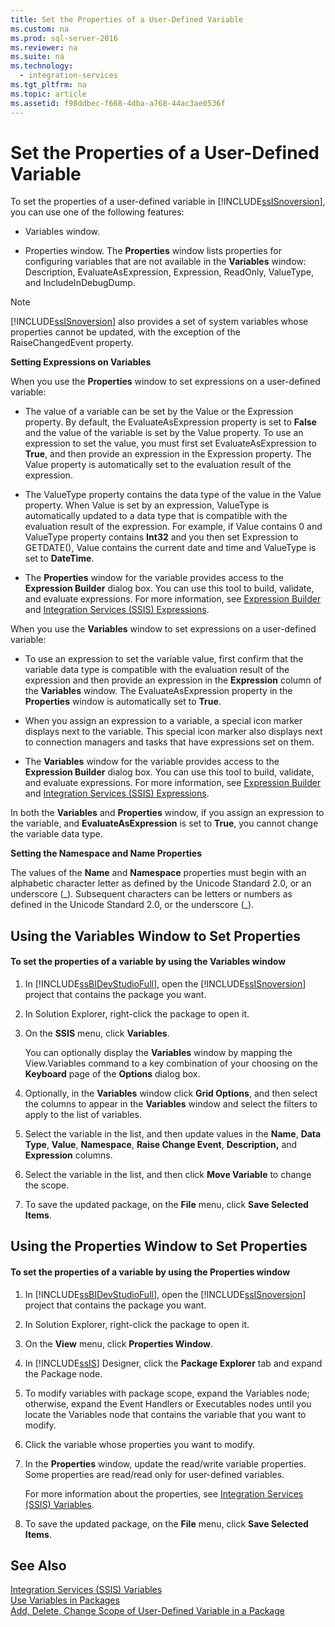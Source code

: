 ```yaml
---
title: Set the Properties of a User-Defined Variable
ms.custom: na
ms.prod: sql-server-2016
ms.reviewer: na
ms.suite: na
ms.technology: 
  - integration-services
ms.tgt_pltfrm: na
ms.topic: article
ms.assetid: f98ddbec-f668-4dba-a768-44ac3ae0536f
---
```

# Set the Properties of a User-Defined Variable
  To set the properties of a user-defined variable in [!INCLUDE[ssISnoversion](../../Topics/TopicNameContainA/includes/ssISnoversion_md.md)], you can use one of the following features:  
  
-   Variables window.  
  
-   Properties window. The **Properties** window lists properties for configuring variables that are not available in the **Variables** window: Description, EvaluateAsExpression, Expression, ReadOnly, ValueType, and IncludeInDebugDump.  
  
> [!NOTE]  
>  [!INCLUDE[ssISnoversion](../../Topics/TopicNameContainA/includes/ssISnoversion_md.md)] also provides a set of system variables whose properties cannot be updated, with the exception of the RaiseChangedEvent property.  
  
 **Setting Expressions on Variables**  
  
 When you use the **Properties** window to set expressions on a user-defined variable:  
  
-   The value of a variable can be set by the Value or the Expression property. By default, the EvaluateAsExpression property is set to **False** and the value of the variable is set by the Value property. To use an expression to set the value, you must first set EvaluateAsExpression to **True**, and then provide an expression in the Expression property. The Value property is automatically set to the evaluation result of the expression.  
  
-   The ValueType property contains the data type of the value in the Value property. When Value is set by an expression, ValueType is automatically updated to a data type that is compatible with the evaluation result of the expression. For example, if Value contains 0 and ValueType property contains **Int32** and you then set Expression to GETDATE(), Value contains the current date and time and ValueType is set to **DateTime**.  
  
-   The **Properties** window for the variable provides access to the **Expression Builder** dialog box. You can use this tool to build, validate, and evaluate expressions. For more information, see [Expression Builder](../../Topics/TopicNameNotContainA/Expression-Builder.md) and [Integration Services &#40;SSIS&#41; Expressions](../../Topics/TopicNameNotContainA/Integration-Services--SSIS--Expressions.md).  
  
 When you use the **Variables** window to set expressions on a user-defined variable:  
  
-   To use an expression to set the variable value, first confirm that the variable data type is compatible with the evaluation result of the expression and then provide an expression in the **Expression** column of the **Variables** window. The EvaluateAsExpression property in the **Properties** window is automatically set to **True**.  
  
-   When you assign an expression to a variable, a special icon marker displays next to the variable. This special icon marker also displays next to connection managers and tasks that have expressions set on them.  
  
-   The **Variables** window for the variable provides access to the **Expression Builder** dialog box. You can use this tool to build, validate, and evaluate expressions. For more information, see [Expression Builder](../../Topics/TopicNameNotContainA/Expression-Builder.md) and [Integration Services &#40;SSIS&#41; Expressions](../../Topics/TopicNameNotContainA/Integration-Services--SSIS--Expressions.md).  
  
 In both the **Variables** and **Properties** window, if you assign an expression to the variable, and **EvaluateAsExpression** is set to **True**, you cannot change the variable data type.  
  
 **Setting the Namespace and Name Properties**  
  
 The values of the **Name** and **Namespace** properties must begin with an alphabetic character letter as defined by the Unicode Standard 2.0, or an underscore (_). Subsequent characters can be letters or numbers as defined in the Unicode Standard 2.0, or the underscore (\_).  
  
## Using the Variables Window to Set Properties  
  
#### To set the properties of a variable by using the Variables window  
  
1.  In [!INCLUDE[ssBIDevStudioFull](../../Topics/TopicNameContainA/includes/ssBIDevStudioFull_md.md)], open the [!INCLUDE[ssISnoversion](../../Topics/TopicNameContainA/includes/ssISnoversion_md.md)] project that contains the package you want.  
  
2.  In Solution Explorer, right-click the package to open it.  
  
3.  On the **SSIS** menu, click **Variables**.  
  
     You can optionally display the **Variables** window by mapping the View.Variables command to a key combination of your choosing on the **Keyboard** page of the **Options** dialog box.  
  
4.  Optionally, in the **Variables** window click **Grid Options**, and then select the columns to appear in the **Variables** window and select the filters to apply to the list of variables.  
  
5.  Select the variable in the list, and then update values in the **Name**, **Data Type**, **Value**, **Namespace**, **Raise Change Event**, **Description,** and **Expression** columns.  
  
6.  Select the variable in the list, and then click **Move Variable** to change the scope.  
  
7.  To save the updated package, on the **File** menu, click **Save Selected Items**.  
  
## Using the Properties Window to Set Properties  
  
#### To set the properties of a variable by using the Properties window  
  
1.  In [!INCLUDE[ssBIDevStudioFull](../../Topics/TopicNameContainA/includes/ssBIDevStudioFull_md.md)], open the [!INCLUDE[ssISnoversion](../../Topics/TopicNameContainA/includes/ssISnoversion_md.md)] project that contains the package you want.  
  
2.  In Solution Explorer, right-click the package to open it.  
  
3.  On the **View** menu, click **Properties Window**.  
  
4.  In [!INCLUDE[ssIS](../../Topics/TopicNameContainA/includes/ssIS_md.md)] Designer, click the **Package Explorer** tab and expand the Package node.  
  
5.  To modify variables with package scope, expand the Variables node; otherwise, expand the Event Handlers or Executables nodes until you locate the Variables node that contains the variable that you want to modify.  
  
6.  Click the variable whose properties you want to modify.  
  
7.  In the **Properties** window, update the read/write variable properties. Some properties are read/read only for user-defined variables.  
  
     For more information about the properties, see [Integration Services &#40;SSIS&#41; Variables](../../Topics/TopicNameNotContainA/Integration-Services--SSIS--Variables.md).  
  
8.  To save the updated package, on the **File** menu, click **Save Selected Items**.  
  
## See Also  
 [Integration Services &#40;SSIS&#41; Variables](../../Topics/TopicNameNotContainA/Integration-Services--SSIS--Variables.md)   
 [Use Variables in Packages](../../Topics/TopicNameNotContainA/Use-Variables-in-Packages.md)   
 [Add, Delete, Change Scope of User-Defined Variable in a Package](../../Topics/TopicNameContainA/Add--Delete--Change-Scope-of-User-Defined-Variable-in-a-Package.md)  
  
  